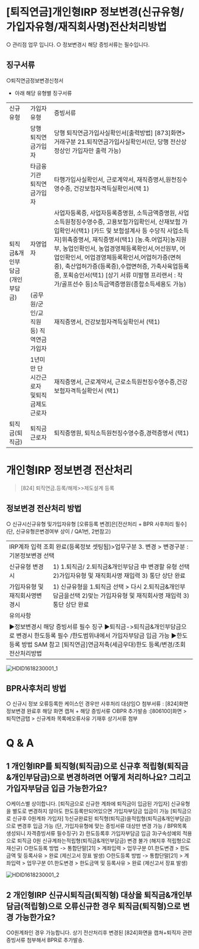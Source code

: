 # [퇴직연금]개인형IRP 정보변경(신규유형/가입자유형/재직회사명)전산처리방법
○ 관리점 업무 입니다.
○ 정보변경시 해당 증빙서류는 필수입니다.
## 징구서류
○퇴직연금정보변경신청서
+ 아래 해당
유형별 징구서류

<table><tbody><tr>
<td>
신규유형</td>
<td>
가입자유형</td>
<td>
증빙서류</td></tr><tr>
<td rowspan="5">퇴직금&개인부담금
(개인부담금)</td>
<td>
당행 퇴직연금가입자</td>
<td>당행 퇴직연금가입사실확인서[출력방법]
[873]화면>거래구분 21.퇴직연금가입사실확인서(단, 당행 전산상 정상인 가입자만 출력 가능)</td></tr><tr>
<td>타금융기관
퇴직연금가입자</td>
<td>타행가입사실확인서, 근로계약서, 재직증명서,원천징수영수증, 건강보험자격득실확인서(택 1)</td></tr><tr>
<td>
자영업자</td>
<td>사업자등록증, 사업자등록증명원, 소득금액증명원, 사업소득원청징수영수증, 고용보험가입확인서, 산재보험 가입확인서(택1)
[카드 및 보험설계사 등 수당직 사업소득자]위촉증명서, 재직증명서(택1)
[농.축.어업자]농지원부, 농업인확인서, 농업경영체등록확인서,어선원부, 어업인확인서, 어업경영체등록확인서,어업허가증(면허중), 축산업허가증(등록증),수렵면허증, 가축사육업등록증, 포획승인서(택1)
[상기 서류 미발행 프리랜서 : 작가/골프선수 등]소득금액증명원(종합소득세용도 가능)</td></tr><tr>
<td>(공무원/군인/교직원 등)
직역연금가입자</td>
<td>
재직증명서, 건강보험자격득실확인서 (택1)</td></tr><tr>
<td>1년미만 단시간근로자 및퇴직금제도 근로자</td>
<td>재직증명서, 근로계약서, 근로소득원천징수영수증,건강보험자격득실확인서 (택1)</td></tr><tr>
<td>퇴직금(퇴직금)</td>
<td>
퇴직금근로자</td>
<td>퇴직증명원, 퇴직소득원천징수영수증,경력증명서 (택1)</td></tr></tbody>
</table>


# 개인형IRP 정보변경 전산처리
> [824] 퇴직연금.등록/해제>>제도설계 등록
## 정보변경 전산처리 방법
○ 신규시신규유형 및가입자유형
[오류등록 변경]은[전산처리 + BPR 사후처리 필수]
(단, 신규유형은변경여부 상이 / QA1번, 2번참고)

<table><tbody><tr>
<td colspan="2">
IRP계좌 입력 조회 완료(등록정보 셋팅됨)>업무구분 3. 변경 > 변경구분 : 기본정보변경 선택</td></tr><tr>
<td>
신규유형 변경시</td>
<td>1) 1.퇴직금/ 2.퇴직금&개인부담금 中 변경할 유형 선택
2)가입자유형 및 재직회사명 재입력
3) 통단 상단 완료</td></tr><tr>
<td>가입자유형 및재직회사명변경시</td>
<td>1) 신규유형을 1.퇴직금 선택 > 다시 2.퇴직금&개인부담금을선택
2)맞는 가입자유형 및 재직회사명 재입력
3) 통단 상단 완료</td></tr><tr>
<td colspan="2">
유의사항</td></tr><tr>
<td colspan="2">▶정보변경시 해당 증빙서류 필수 징구
▶퇴직금->퇴직금&개인부담금으로 변경시 한도등록 필수 /한도범위내에서 가입자부담금 입금 가능
▶한도등록 방법 SAM 참고
[퇴직연금]연금저축(세금우대)한도 등록/변경/조회 전산처리방법</td></tr></tbody>
</table>



![HDID1618230001_1](HDID1618230001_1.jpg)

## BPR사후처리 방법
○ 신규시 정보 오류등록한 케이스인 경우만 사후처리 대상임○ 첨부서류 : [824]화면 정보변경 완료후 해당 화면 캡쳐 + 해당 증빙서류
○BPR 추가발송 :[806100]화면 > 퇴직연금탭 > 신규계좌 목록에오류사유 기재후 상기서류 첨부
# Q & A
## 1 개인형IRP를 퇴직형(퇴직금)으로 신규후 적립형(퇴직금&개인부담금)으로 변경하려면 어떻게 처리하나요? 그리고 가입자부담금 입금 가능한가요?
○케이스별 상이합니다.
[퇴직금으로 신규한 계좌에 퇴직금이 입금된 가입자]
신규유형을 별도로 변경하지 않아도 한도등록만되어있으면 가입자부담금 입금이 가능
[퇴직금으로 신규후 0원계좌 가입자]
1)신규완료된 퇴직형(퇴직금)을적립형(퇴직금&개인부담금)으로 변경후 입금 가능
(단, 가입자유형에 맞는 증빙서류 대상만 변경 가능 / BPR목록 생성되니 자격증빙서류 필수징구)
2) 한도등록후
가입자부담금
입금
3)구속성예외 적용으로 퇴직금 0원 신규계좌는적립형(퇴직금&개인부담금) 변경 불가
(해지후 적립형으로 재신규)
○한도등록 방법
-> 통합단말[21] > 계좌입력 > 업무구분 01.한도변경 > 한도금액 및 등록사유 > 완료
(제신고서 장표 발생)
○한도등록 방법
-> 통합단말[21] > 계좌입력 > 업무구분 01.한도변경 > 한도금액 및 등록사유 > 완료
(제신고서 장표 발생)

![HDID1618230001_2](HDID1618230001_2.jpg)

## 2 개인형IRP 신규시퇴직금(퇴직형) 대상을 퇴직금&개인부담금(적립형)으로 오류신규한 경우 퇴직금(퇴직형)으로 변경 가능한가요?
○0원계좌인 경우 가능합니다.
상기 전산처리후
변경된 [824]화면을 캡쳐+퇴직자 관련증빙서류 첨부해서 BPR로 추가발송.
